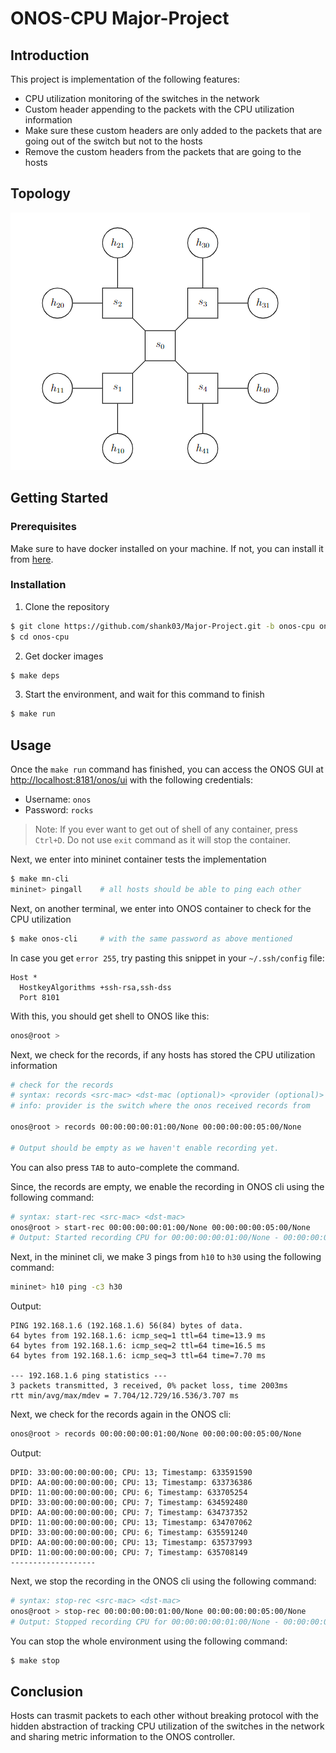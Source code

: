 # ONOS-CPU Major-Project

## Introduction

This project is implementation of the following features:
- CPU utilization monitoring of the switches in the network
- Custom header appending to the packets with the CPU utilization information
- Make sure these custom headers are only added to the packets that are going out of the switch but not to the hosts
- Remove the custom headers from the packets that are going to the hosts

## Topology

![Topology](image.jpg)

## Getting Started

### Prerequisites
Make sure to have docker installed on your machine. If not, you can install it from [here](https://docs.docker.com/get-docker/).

### Installation
1. Clone the repository
```bash
$ git clone https://github.com/shank03/Major-Project.git -b onos-cpu onos-cpu
$ cd onos-cpu
```

2. Get docker images
```bash
$ make deps
```

3. Start the environment, and wait for this command to finish
```bash
$ make run
```

## Usage

Once the `make run` command has finished, you can access the ONOS GUI at [http://localhost:8181/onos/ui](http://localhost:8181/onos/ui) with the following credentials:
- Username: `onos`
- Password: `rocks`

> Note: If you ever want to get out of shell of any container, press `Ctrl+D`. Do not
> use `exit` command as it will stop the container.

Next, we enter into mininet container tests the implementation
```bash
$ make mn-cli
mininet> pingall    # all hosts should be able to ping each other
```

Next, on another terminal, we enter into ONOS container to check for the CPU utilization
```bash
$ make onos-cli     # with the same password as above mentioned
```
In case you get `error 255`, try pasting this snippet in your `~/.ssh/config` file:
```properties
Host *
  HostkeyAlgorithms +ssh-rsa,ssh-dss
  Port 8101
```
With this, you should get shell to ONOS like this:
```bash
onos@root >
```

Next, we check for the records, if any hosts has stored the CPU utilization information
```bash
# check for the records
# syntax: records <src-mac> <dst-mac (optional)> <provider (optional)>
# info: provider is the switch where the onos received records from

onos@root > records 00:00:00:00:01:00/None 00:00:00:00:05:00/None

# Output should be empty as we haven't enable recording yet.
```
You can also press `TAB` to auto-complete the command.

Since, the records are empty, we enable the recording in ONOS cli using the following command:
```bash
# syntax: start-rec <src-mac> <dst-mac>
onos@root > start-rec 00:00:00:00:01:00/None 00:00:00:00:05:00/None
# Output: Started recording CPU for 00:00:00:00:01:00/None - 00:00:00:00:05:00/None
```

Next, in the mininet cli, we make 3 pings from `h10` to `h30` using the following command:
```bash
mininet> h10 ping -c3 h30
```
Output:
```
PING 192.168.1.6 (192.168.1.6) 56(84) bytes of data.
64 bytes from 192.168.1.6: icmp_seq=1 ttl=64 time=13.9 ms
64 bytes from 192.168.1.6: icmp_seq=2 ttl=64 time=16.5 ms
64 bytes from 192.168.1.6: icmp_seq=3 ttl=64 time=7.70 ms

--- 192.168.1.6 ping statistics ---
3 packets transmitted, 3 received, 0% packet loss, time 2003ms
rtt min/avg/max/mdev = 7.704/12.729/16.536/3.707 ms
```

Next, we check for the records again in the ONOS cli:
```bash
onos@root > records 00:00:00:00:01:00/None 00:00:00:00:05:00/None
```
Output:
```
DPID: 33:00:00:00:00:00; CPU: 13; Timestamp: 633591590
DPID: AA:00:00:00:00:00; CPU: 13; Timestamp: 633736386
DPID: 11:00:00:00:00:00; CPU: 6; Timestamp: 633705254
DPID: 33:00:00:00:00:00; CPU: 7; Timestamp: 634592480
DPID: AA:00:00:00:00:00; CPU: 7; Timestamp: 634737352
DPID: 11:00:00:00:00:00; CPU: 13; Timestamp: 634707062
DPID: 33:00:00:00:00:00; CPU: 6; Timestamp: 635591240
DPID: AA:00:00:00:00:00; CPU: 13; Timestamp: 635737993
DPID: 11:00:00:00:00:00; CPU: 7; Timestamp: 635708149
-------------------
```

Next, we stop the recording in the ONOS cli using the following command:
```bash
# syntax: stop-rec <src-mac> <dst-mac>
onos@root > stop-rec 00:00:00:00:01:00/None 00:00:00:00:05:00/None
# Output: Stopped recording CPU for 00:00:00:00:01:00/None - 00:00:00:00:05:00/None
```

You can stop the whole environment using the following command:
```bash
$ make stop
```

## Conclusion

Hosts can trasmit packets to each other without breaking protocol with the hidden abstraction of tracking CPU utilization of the switches in the network and sharing 
metric information to the ONOS controller.
